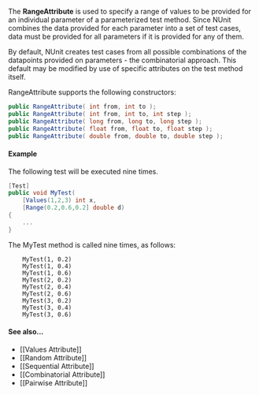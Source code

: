 The <b>RangeAttribute</b> is used to specify a range of values to be provided
for an individual parameter of a parameterized test method. Since
NUnit combines the data provided for each parameter into a set of
test cases, data must be provided for all parameters if it is
provided for any of them.

By default, NUnit creates test cases from all possible combinations
of the datapoints provided on parameters - the combinatorial approach.
This default may be modified by use of specific attributes on the
test method itself.

RangeAttribute supports the following constructors:

```C#
public RangeAttribute( int from, int to );
public RangeAttribute( int from, int to, int step );
public RangeAttribute( long from, long to, long step );
public RangeAttribute( float from, float to, float step );
public RangeAttribute( double from, double to, double step );
```

#### Example

The following test will be executed nine times.

```C#
[Test]
public void MyTest(
    [Values(1,2,3) int x,
    [Range(0.2,0.6,0.2] double d)
{
    ...
}
```

The MyTest method is called nine times, as follows:

```
    MyTest(1, 0.2)
    MyTest(1, 0.4)
    MyTest(1, 0.6)
    MyTest(2, 0.2)
    MyTest(2, 0.4)
    MyTest(2, 0.6)
    MyTest(3, 0.2)
    MyTest(3, 0.4)
    MyTest(3, 0.6)
```

#### See also...
 * [[Values Attribute]]
 * [[Random Attribute]]
 * [[Sequential Attribute]]
 * [[Combinatorial Attribute]]
 * [[Pairwise Attribute]]
